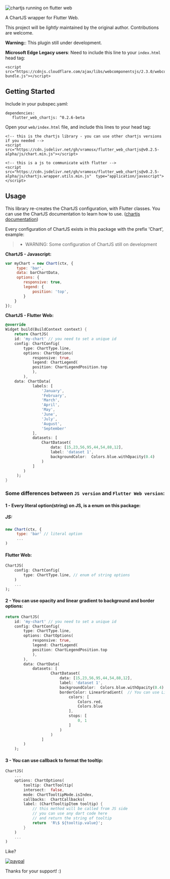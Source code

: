 ![chartjs running on flutter web](https://raw.githubusercontent.com/vramosx/flutter_web_chartjs/master/images/flutter_web_chartjs.png)

A ChartJS wrapper for Flutter Web.

This project will be _lightly_ maintained by the original author. Contributions are welcome.

**Warning:**: This plugin still under development.

**Microsoft Edge Legacy users**: Need to include this line to your `index.html` head tag:
```
<script src="https://cdnjs.cloudflare.com/ajax/libs/webcomponentsjs/2.3.0/webcomponents-bundle.js"></script>
``` 

## Getting Started

Include in your pubspec.yaml:

    dependencies:  
       flutter_web_chartjs: ^0.2.6-beta


Open your `web/index.html` file, and include this lines to your head tag:
```
<!-- this is the chartjs library - you can use other chartjs versions if you needed -->
<script  src="https://cdn.jsdelivr.net/gh/vramosx/flutter_web_chartjs@v0.2.5-alpha/js/chart.min.js"></script>

<!-- this is a js to communicate with flutter -->
<script  src="https://cdn.jsdelivr.net/gh/vramosx/flutter_web_chartjs@v0.2.5-alpha/js/chartjs.wrapper.utils.min.js"  type="application/javascript"></script>
```

## Usage

This library re-creates the ChartJS configuration, with Flutter classes. You can use the ChartJS documentation to learn how to use. ([chartjs documentation](https://www.chartjs.org/docs/latest/))

Every configuration of ChartJS exists in this package with the prefix 'Chart', example:

> - WARNING: Some configuration of ChartJS still on development

**ChartJS - Javascript:**
```js
var myChart = new Chart(ctx, {
     type: 'bar',
     data: barChartData,
     options: {
		responsive: true,
		legend: {
			position: 'top',
		}
	}
});
```

**ChartJS - Flutter Web:**
```dart
@override
Widget build(BuildContext context) {
    return ChartJS(
    id: 'my-chart' // you need to set a unique id
    config: ChartConfig(
        type: ChartType.line,
        options: ChartOptions(
            responsive: true,
            legend: ChartLegend(
            position: ChartLegendPosition.top
            ),
        ),
    data: ChartData(
            labels: [
                'January',
                'February',
                'March',
                'April',
                'May',
                'June',
                'July',
                'August',
                'September'
            ],
            datasets: [
                ChartDataset(
                    data: [15,23,56,95,44,54,88,12],
                    label: 'dataset 1',
                    backgroundColor:  Colors.blue.withOpacity(0.4)
                )
            ]
        )
     );
}
```

### Some differences between `JS version` and `Flutter Web version`:

#### 1 - Every literal option(string) on JS, is a enum on this package:

##### JS:
```js
new Chart(ctx, {
     type: 'bar' // literal option
     ...
)
```

#### Flutter Web:
```dart
ChartJS(
    config: ChartConfig(
        type: ChartType.line, // enum of string options
    )
    ...
);
```
#### 2 - You can use opacity and linear gradient to background and border options:
```dart
return ChartJS(
    id: 'my-chart' // you need to set a unique id
    config: ChartConfig(
        type: ChartType.line,
        options: ChartOptions(
            responsive: true,
            legend: ChartLegend(
            position: ChartLegendPosition.top
            ),
        ),
        data: ChartData(
            datasets: [
                    ChartDataset(
                        data: [15,23,56,95,44,54,88,12],
                        label: 'dataset 1',
                        backgroundColor:  Colors.blue.withOpacity(0.4) // background with opacity
                        borderColor: LinearGradient(  // You can use LinearGradient. (only colors and stops properties are supported)
                            colors: [
                                Colors.red,
                                Colors.blue
                            ],
                            stops: [
                                0, 1
                            ]
                        )
                    )
                ]
        )
	);
```

#### 3 - You can use callback to format the tooltip:
```dart
ChartJS(
    ...
    options: ChartOptions(
        tooltip: ChartTooltip(
        intersect:  false,
        mode: ChartTooltipMode.isIndex,
        callbacks:  ChartCallbacks(
        label: (ChartTooltipItem tooltip) {
            // this method will be called from JS side
            // you can use any dart code here
            // and return the string of tooltip
            return  'R\$ ${tooltip.value}';
        }
    )
    ...
)
```

Like?

[![paypal](https://raw.githubusercontent.com/vramosx/flutter_web_chartjs/master/images/bmc.png)](https://www.paypal.com/cgi-bin/webscr?cmd=_s-xclick&hosted_button_id=3BRBBGTNGF7FQ)

Thanks for your support! :)